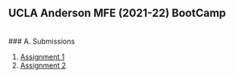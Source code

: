 ## UCLA Anderson MFE (2021-22) BootCamp
<br>
### A. Submissions

<ol type="1">
<li>
<a href= 'https://hbk91.github.io/UCLA_MFE_2021-22_BootCamp_Group23/Assignment_1/Assignment1_Group23.html' target='_blank'>
Assignment 1 </a>
</li>
<li>
<a href= 'https://hbk91.github.io/UCLA_MFE_2021-22_BootCamp_Group23/Assignment_2/Assignment2_Group23.html' target='_blank'>
Assignment 2 </a>
</li>  
</ol>

